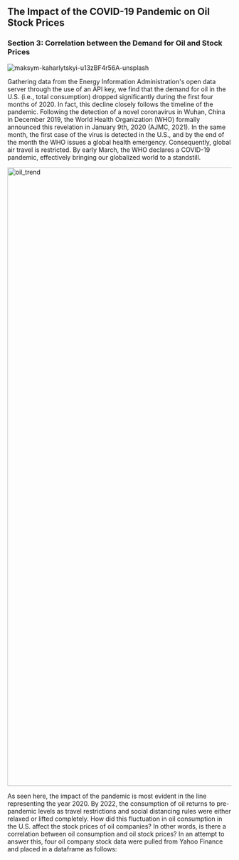 ## The Impact of the COVID-19 Pandemic on Oil Stock Prices

### Section 3: Correlation between the Demand for Oil and Stock Prices
![maksym-kaharlytskyi-u13zBF4r56A-unsplash](https://github.com/SIWhang213/Project-1-group-4/assets/137141385/500f11cf-8bc1-478b-837d-383e914413e9)

Gathering data from the Energy Information Administration's open data server through the use of an API key, we find that the demand for oil in the U.S. (i.e., total consumption) dropped significantly during the first four months of 2020. In fact, this decline closely follows the timeline of the pandemic. Following the detection of a novel coronavirus in Wuhan, China in December 2019, the World Health Organization (WHO) formally announced this revelation in January 9th, 2020 (AJMC, 2021). In the same month, the first case of the virus is detected in the U.S., and by the end of the month the WHO issues a global health emergency. Consequently, global air travel is restricted. By early March, the WHO declares a COVID-19 pandemic, effectively bringing our globalized world to a standstill. 

<img width="1388" alt="oil_trend" src="https://github.com/SIWhang213/Project-1-group-4/assets/137141385/322298b7-e501-4008-8f44-4d7d3e56e821">

As seen here, the impact of the pandemic is most evident in the line representing the year 2020. By 2022, the consumption of oil returns to pre-pandemic levels as travel restrictions and social distancing rules were either relaxed or lifted completely. How did this fluctuation in oil consumption in the U.S. affect the stock prices of oil companies? In other words, is there a correlation between oil consumption and oil stock prices? In an attempt to answer this, four oil company stock data were pulled from Yahoo Finance and placed in a dataframe as follows: 
